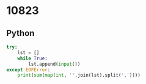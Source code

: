 # 10823

## Python

```python
try:
    lst = []
    while True:
        lst.append(input())
except EOFError:
    print(sum(map(int, ''.join(lst).split(','))))
```
